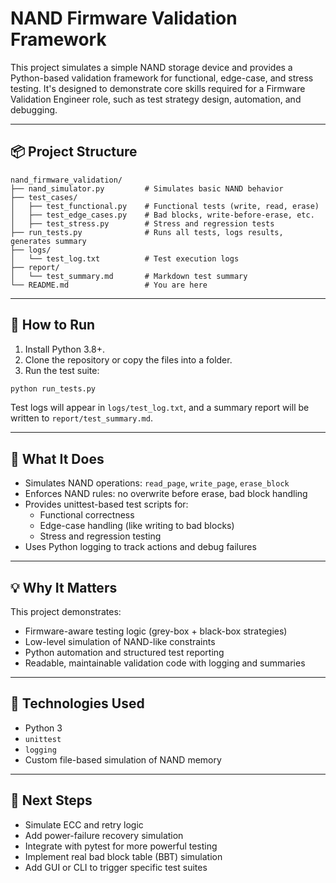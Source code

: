 # NAND Firmware Validation Framework

This project simulates a simple NAND storage device and provides a Python-based validation framework for functional, edge-case, and stress testing. It's designed to demonstrate core skills required for a Firmware Validation Engineer role, such as test strategy design, automation, and debugging.

---

## 📦 Project Structure

```
nand_firmware_validation/
├── nand_simulator.py         # Simulates basic NAND behavior
├── test_cases/
│   ├── test_functional.py    # Functional tests (write, read, erase)
│   ├── test_edge_cases.py    # Bad blocks, write-before-erase, etc.
│   ├── test_stress.py        # Stress and regression tests
├── run_tests.py              # Runs all tests, logs results, generates summary
├── logs/
│   └── test_log.txt          # Test execution logs
├── report/
│   └── test_summary.md       # Markdown test summary
└── README.md                 # You are here
```

---

## 🚀 How to Run

1. Install Python 3.8+.
2. Clone the repository or copy the files into a folder.
3. Run the test suite:

```bash
python run_tests.py
```

Test logs will appear in `logs/test_log.txt`, and a summary report will be written to `report/test_summary.md`.

---

## 🧠 What It Does

- Simulates NAND operations: `read_page`, `write_page`, `erase_block`
- Enforces NAND rules: no overwrite before erase, bad block handling
- Provides unittest-based test scripts for:
  - Functional correctness
  - Edge-case handling (like writing to bad blocks)
  - Stress and regression testing
- Uses Python logging to track actions and debug failures

---

## 💡 Why It Matters

This project demonstrates:

- Firmware-aware testing logic (grey-box + black-box strategies)
- Low-level simulation of NAND-like constraints
- Python automation and structured test reporting
- Readable, maintainable validation code with logging and summaries

---

## 🧰 Technologies Used

- Python 3
- `unittest`
- `logging`
- Custom file-based simulation of NAND memory

---

## 🧭 Next Steps

- Simulate ECC and retry logic
- Add power-failure recovery simulation
- Integrate with pytest for more powerful testing
- Implement real bad block table (BBT) simulation
- Add GUI or CLI to trigger specific test suites